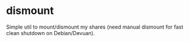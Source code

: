# dismount

Simple util to mount/dismount my shares (need manual dismount for fast clean shutdown on Debian/Devuan).
